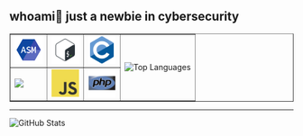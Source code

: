 ## whoami👋 just a newbie in cybersecurity 

<!-- <img src="https://github.com/usagi143/usagi143/blob/main/src/cinnamoroll.png?raw=true" height="50"/> -->


<table border="-10">
  <tr>
    <td>
      <img src="https://github.com/usagi143/usagi143/blob/main/src/icons8-assembly-96.png?raw=true" height="50"/>
    </td>
    <td>
      <img src="https://github.com/usagi143/usagi143/blob/main/src/bash-scripting.svg?raw=true" height="50"/>
    </td>
    <td>
      <img src="https://github.com/usagi143/usagi143/blob/main/src/c-original.svg?raw=true" height="50"/>
    </td>
    <td rowspan="2">
      <img src="https://github-readme-stats.vercel.app/api/top-langs/?username=usagi143&layout=compact&theme=radical" alt="Top Languages" height="100"/>
    </td>
  </tr>
  <tr>
    <td>
      <img src='https://github.com/MarikIshtar007/MarikIshtar007/blob/master/images/python2.png' height='50'/>
    </td>
    <td>
      <img src="https://github.com/usagi143/usagi143/blob/main/src/js.svg?raw=true" height="50"/>
    </td>
    <td>
      <img src="https://github.com/usagi143/usagi143/blob/main/src/php.svg?raw=true" height="50"/>
    </td>
  </tr>
</table>



<hr>

<div class="stats" >
  <img src="https://github-readme-stats.vercel.app/api?username=usagi143&show_icons=true&theme=radical" alt="GitHub Stats"/>
</div>


  <!--  e.g. dark, radical, merko, gruvbox, tokyonight, onedark, cobalt, synthwave, highcontrast, dracula). -->
